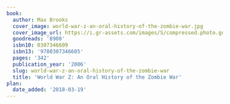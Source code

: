 ```yaml
---
book:
  author: Max Brooks
  cover_image: world-war-z-an-oral-history-of-the-zombie-war.jpg
  cover_image_url: https://i.gr-assets.com/images/S/compressed.photo.goodreads.com/books/1528312647l/8908._SX98_.jpg
  goodreads: '8908'
  isbn10: 0307346609
  isbn13: '9780307346605'
  pages: '342'
  publication_year: '2006'
  slug: world-war-z-an-oral-history-of-the-zombie-war
  title: 'World War Z: An Oral History of the Zombie War'
plan:
  date_added: '2018-03-19'
---
```

